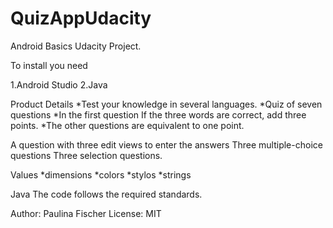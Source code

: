 # QuizAppUdacity
Android Basics Udacity Project.


To install you need

1.Android Studio
2.Java

Product Details
*Test your knowledge in several languages.
*Quiz of seven questions
*In the first question If the three words are correct, add three points.
*The other questions are equivalent to one point.

A question with three edit views to enter the answers
Three multiple-choice questions
Three selection questions.

Values
*dimensions
*colors
*stylos
*strings

Java
The code follows the required standards.

Author: Paulina Fischer
License: MIT


